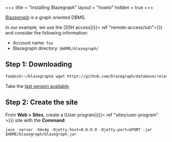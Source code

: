 +++
title = "Installing Blazegraph"
layout = "howto"
hidden = true
+++

[Blazegraph](https://blazegraph.com/) is a graph oriented DBMS.

In our example, we use the [SSH access]({{< ref "remote-access/ssh">}}) and consider the following information:

- Account name: `foo`
- Blazegraph directory: `$HOME/blazegraph/`

## Step 1: Downloading

```sh
foo@ssh:~/blazegraph$ wget https://github.com/blazegraph/database/releases/download/<blazegraph-last-version>/blazegraph.jar
```

Take the [last version available](https://github.com/blazegraph/database/releases).

## Step 2: Create the site

From **Web > Sites**, create a [User program]({{< ref "sites/user-program" >}}) site with the **Command**:

```
java -server -Xmx4g -Djetty.host=0.0.0.0 -Djetty.port=$PORT -jar $HOME/blazegraph/blazegraph.jar
```
